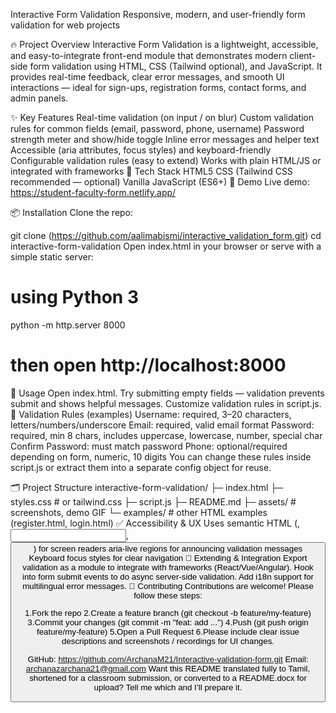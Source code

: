 Interactive Form Validation
Responsive, modern, and user-friendly form validation for web projects

🔥 Project Overview
Interactive Form Validation is a lightweight, accessible, and easy-to-integrate front-end module that demonstrates modern client-side form validation using HTML, CSS (Tailwind optional), and JavaScript. It provides real-time feedback, clear error messages, and smooth UI interactions — ideal for sign-ups, registration forms, contact forms, and admin panels.

✨ Key Features
Real-time validation (on input / on blur)
Custom validation rules for common fields (email, password, phone, username)
Password strength meter and show/hide toggle
Inline error messages and helper text
Accessible (aria attributes, focus styles) and keyboard-friendly
Configurable validation rules (easy to extend)
Works with plain HTML/JS or integrated with frameworks
🧰 Tech Stack
HTML5
CSS (Tailwind CSS recommended — optional)
Vanilla JavaScript (ES6+)
🚀 Demo
Live demo: https://student-faculty-form.netlify.app/

📦 Installation
Clone the repo:

git clone (https://github.com/aalimabismi/interactive_validation_form.git)
cd interactive-form-validation
Open index.html in your browser or serve with a simple static server:

# using Python 3
python -m http.server 8000
# then open http://localhost:8000
📝 Usage
Open index.html.
Try submitting empty fields — validation prevents submit and shows helpful messages.
Customize validation rules in script.js.
🔧 Validation Rules (examples)
Username: required, 3–20 characters, letters/numbers/underscore
Email: required, valid email format
Password: required, min 8 chars, includes uppercase, lowercase, number, special char
Confirm Password: must match password
Phone: optional/required depending on form, numeric, 10 digits
You can change these rules inside script.js or extract them into a separate config object for reuse.

🗂️ Project Structure
interactive-form-validation/
├─ index.html
├─ styles.css        # or tailwind.css
├─ script.js
├─ README.md
├─ assets/           # screenshots, demo GIF
└─ examples/         # other HTML examples (register.html, login.html)
✅ Accessibility & UX
Uses semantic HTML (<label>, <input>, <button>) for screen readers
aria-live regions for announcing validation messages
Keyboard focus styles for clear navigation
🔁 Extending & Integration
Export validation as a module to integrate with frameworks (React/Vue/Angular).
Hook into form submit events to do async server-side validation.
Add i18n support for multilingual error messages.
🤝 Contributing
Contributions are welcome! Please follow these steps:

1.Fork the repo
2.Create a feature branch (git checkout -b feature/my-feature)
3.Commit your changes (git commit -m "feat: add ...")
4.Push (git push origin feature/my-feature)
5.Open a Pull Request
6.Please include clear issue descriptions and screenshots / recordings for UI changes.



GitHub: https://github.com/ArchanaM21/Interactive-validation-form.git
Email: archanazarchana21@gmail.com
Want this README translated fully to Tamil, shortened for a classroom submission, or converted to a README.docx for upload? Tell me which and I’ll prepare it.


